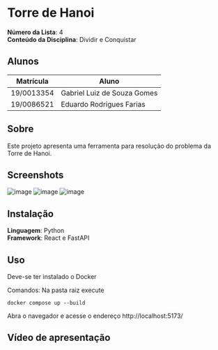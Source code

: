 # Torre de Hanoi

**Número da Lista**: 4<br>
**Conteúdo da Disciplina**: Dividir e Conquistar<br>

## Alunos

| Matrícula  | Aluno                       |
| ---------- | --------------------------- |
| 19/0013354 | Gabriel Luiz de Souza Gomes |
| 19/0086521 | Eduardo Rodrigues Farias    |

## Sobre

Este projeto apresenta uma ferramenta para resolução do problema da Torre de Hanoi.

## Screenshots
![image](https://github.com/projeto-de-algoritmos/D-C_TorreDeHanoi/assets/78509975/26fe834b-fb05-46a7-9000-d1d03d29389e)
![image](https://github.com/projeto-de-algoritmos/D-C_TorreDeHanoi/assets/78509975/a9a3f7c6-00bc-4b37-85eb-e488440707d9)
![image](https://github.com/projeto-de-algoritmos/D-C_TorreDeHanoi/assets/78509975/b3f16b1c-82ee-4a61-bd15-be18577b840e)





## Instalação

**Linguagem**: Python<br>
**Framework**: React e FastAPI<br>

## Uso

Deve-se ter instalado o Docker

Comandos:
Na pasta raiz execute

```
docker compose up --build
```

Abra o navegador e acesse o endereço http://localhost:5173/

## Vídeo de apresentação


